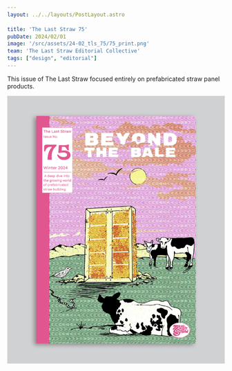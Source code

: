 ```yaml
---
layout: ../../layouts/PostLayout.astro

title: 'The Last Straw 75'
pubDate: 2024/02/01
image: '/src/assets/24-02_tls_75/75_print.png'
team: 'The Last Straw Editorial Collective'
tags: ["design", "editorial"]
---
```


<p class="post-description">This issue of The Last Straw focused entirely on prefabricated straw panel products.</p>


![my table](/src/assets/24-02_tls_75/75_print.png)

